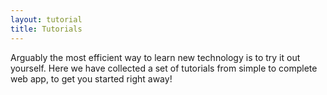 ```yaml
---
layout: tutorial
title: Tutorials
---
```


Arguably the most efficient way to learn new technology is to try it out yourself. Here we have collected a set
of tutorials from simple to complete web app, to get you started right away!



